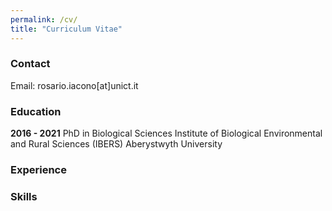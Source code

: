 ```yaml
---
permalink: /cv/
title: "Curriculum Vitae"
---
```

### Contact
Email: rosario.iacono[at]unict.it

### Education
**2016 - 2021**
PhD in Biological Sciences
Institute of Biological Environmental and Rural Sciences (IBERS)
Aberystwyth University


### Experience

### Skills
